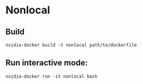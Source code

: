 # Nonlocal

## Build

```
nvidia-docker build -t nonlocal path/to/dockerfile
```

## Run interactive mode:

```
nvidia-docker run -it nonlocal bash

```
